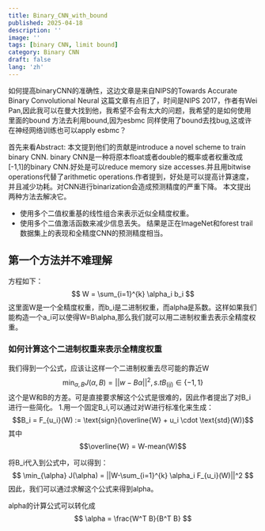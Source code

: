 ```yaml
---
title: Binary_CNN_with_bound
published: 2025-04-18
description: ''
image: ''
tags: [binary CNN, limit bound]
category: Binary CNN
draft: false 
lang: 'zh'
---
```


如何提高binaryCNN的准确性，这边文章是来自NIPS的Towards Accurate Binary Convolutional Neural
这篇文章有点旧了，时间是NIPS 2017，作者有Wei Pan,因此我可以在曼大找到他，我希望不会有太大的问题，我希望的是如何使用里面的bound 方法去利用bound,因为esbmc 同样使用了bound去找bug,这或许在神经网络训练也可以apply esbmc？


首先来看Abstract:
本文提到他们的贡献是introduce a novel scheme to train binary CNN. binary CNN是一种将原本float或者double的概率或者权重改成[-1,1]的binary CNN.好处是可以reduce memory size accesses.并且用bitwise operations代替了arithmetic operations.作者提到，好处是可以提高计算速度，并且减少功耗。对CNN进行binarization会造成预测精度的严重下降。
本文提出两种方法去解决它。
- 使用多个二值权重基的线性组合来表示近似全精度权重。
- 使用多个二值激活函数来减少信息丢失。
结果是正在ImageNet和forest trail数据集上的表现和全精度CNN的预测精度相当。


## 第一个方法并不难理解
方程如下：
$$
    W = \sum_{i=1}^{k} \alpha_i b_i
$$
这里面W是一个全精度权重，而b_i是二进制权重，而alpha是系数。这样如果我们能构造一个a_i可以使得W=B\alpha,那么我们就可以用二进制权重去表示全精度权重。

### 如何计算这个二进制权重来表示全精度权重
我们得到一个公式，应该让这样一个二进制权重去尽可能的靠近W
$$
\min_{\alpha,B} J(\alpha,B) = ||w-B\alpha||^2 , s.t B_(ij) \in \{-1,1\}
$$
这个是W和B的方差。可是直接要求解这个公式是很难的，因此作者提出了对B_i进行一些简化。
    1.用一个固定B_i,可以通过对W进行标准化来生成：
        $$B_i = F_{u_i}(W) := \text{sign}(\overline{W} + u_i \cdot \text{std}(W))$$
        其中
        $$\overline{W} = W-mean(W)$$
        
将B_i代入到公式中，可以得到：
$$
    \min_{\alpha} J(\alpha) = ||W-\sum_{i=1}^{k} \alpha_i F_{u_i}(W)||^2
$$
因此，我们可以通过求解这个公式来得到alpha。

alpha的计算公式可以转化成
$$
    \alpha = \frac{W^T B}{B^T B}
$$
